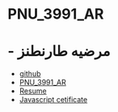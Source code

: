 # PNU_3991_AR
# - مرضیه طارنطنز
  - [github](https://github.com/marziyehtarnatanz)
  - [PNU_3991_AR](https://github.com/marziyehtarnatanz/PNU_3991_AR)
  - [Resume](MyResume.pdf)
  - [Javascript cetificate](html.pdf)

